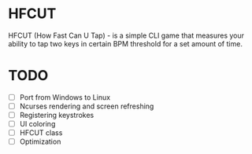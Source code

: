 # HFCUT
HFCUT (How Fast Can U Tap) - is a simple CLI game that measures your ability to tap two keys in certain BPM threshold for a set amount of time.

# TODO
- [ ] Port from Windows to Linux
- [ ] Ncurses rendering and screen refreshing
- [ ] Registering keystrokes
- [ ] UI coloring
- [ ] HFCUT class
- [ ] Optimization